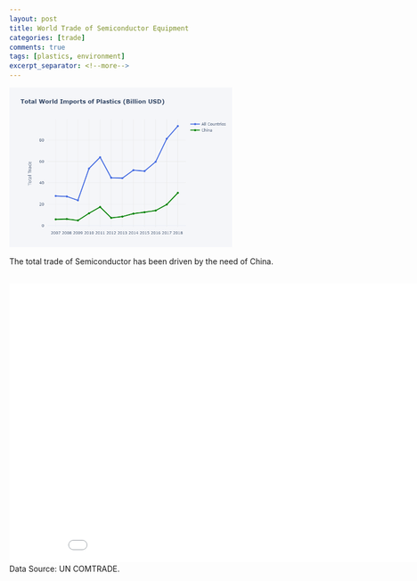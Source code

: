 ```yaml
---
layout: post
title: World Trade of Semiconductor Equipment
categories: [trade]
comments: true
tags: [plastics, environment]
excerpt_separator: <!--more-->
---
```

<img src="assets/images/20200308-trade-8486.png" width="400">

<!--more-->
The total trade of Semiconductor has been driven by the need of China.
<br><br>
<iframe width="900" height="500" frameborder="0" scrolling="no" src="//plot.ly/~morreene/76.embed"></iframe>
Data Source: UN COMTRADE.

